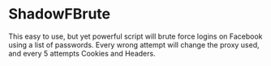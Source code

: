 # ShadowFBrute
This easy to use, but yet powerful script will brute force logins on Facebook using a list of passwords. Every wrong attempt will change the proxy used, and every 5 attempts Cookies and Headers.
